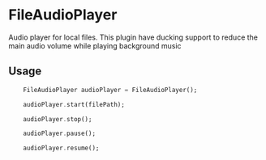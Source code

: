 # FileAudioPlayer

Audio player for local files. This plugin have ducking support to reduce the main audio volume while playing background music

## Usage

```dart
    FileAudioPlayer audioPlayer = FileAudioPlayer();

    audioPlayer.start(filePath);

    audioPlayer.stop();

    audioPlayer.pause();

    audioPlayer.resume();
```